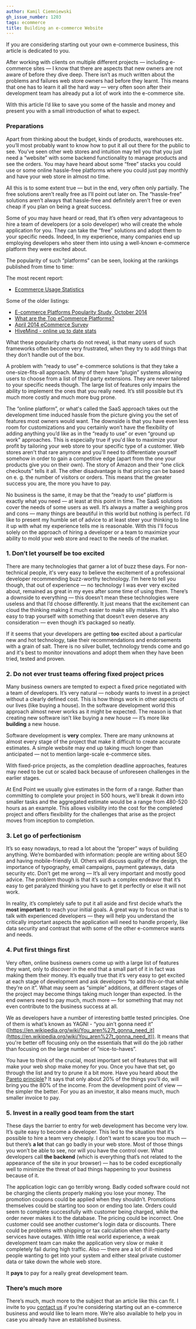 ```yaml
---
author: Kamil Ciemniewski
gh_issue_number: 1203
tags: ecommerce
title: Building an e-commerce Website
---
```


If you are considering starting out your own e-commerce business, this article is dedicated to you.

After working with clients on multiple different projects — including e-commerce sites — I know that there are aspects that new owners are not aware of before they dive deep. There isn’t as much written about the problems and failures web store owners had before they learnt. This means that one has to learn it all the hard way — very often soon after their development team has already put a lot of work into the e-commerce site.

With this article I’d like to save you some of the hassle and money and present you with a small introduction of what to expect.

### Preparations

Apart from thinking about the budget, kinds of products, warehouses etc. you’ll most probably want to know how to put it all out there for the public to see. You’ve seen other web stores and intuition may tell you that you just need a “website” with some backend functionality to manage products and see the orders. You may have heard about some “free” stacks you could use or some online hassle-free platforms where you could just pay monthly and have your web store in almost no time.

All this is to some extent true — but in the end, very often only partially. The free solutions aren’t really free as I’ll point out later on. The “hassle-free” solutions aren’t always that hassle-free and definitely aren’t free or even cheap if you plan on being a great success.

Some of you may have heard or read, that it’s often very advantageous to hire a team of developers (or a solo developer) who will create the whole application for you. They can take the “free” solutions and adopt them to your specific needs. Indeed, In my experience, many companies end up employing developers who steer them into using a well-known e-commerce platform they were excited about.

The popularity of such “platforms” can be seen, looking at the rankings published from time to time:

The most recent report:

- [Ecommerce Usage Statistics](http://trends.builtwith.com/shop)

Some of the older listings:

- [E-commerce Platforms Popularity Study, October 2014](http://blog.aheadworks.com/2014/10/e-commerce-platforms-share-investigation-october-2014/)
- [What are the Top eCommerce Platforms?](http://creatuity.com/2014/04/29/top-ecommerce-platforms/)
- [April 2014 eCommerce Survey](http://tomrobertshaw.net/2014/04/april-2014-ecommerce-survey/)
- [HiveMind - online up to date stats](https://askhivemind.com)

What these popularity charts do not reveal, is that many users of such frameworks often become very frustrated, when they try to add things that they don’t handle out of the box.

A problem with “ready to use” e-commerce solutions is that they take a one-size-fits-all approach. Many of them have “plugin” systems allowing users to choose from a list of third party extensions. They are never tailored to your specific needs though. The large list of features only impairs the ability to implement the ones that you really need. It’s still possible but it’s much more costly and much more bug prone.

The “online platform”, or what's called the SaaS approach takes out the development time induced hassle from the picture giving you the set of features most owners would want. The downside is that you have even less room for customizations and you certainly won’t have the flexibility of adding anything you’d like as in the “ready to use” or even “ground up work” approaches. This is especially true if you'd like to maximize your profit by tailoring your web store to your specific type of a customer. Web stores aren't that rare anymore and you'll need to differentiate yourself somehow in order to gain a competitive edge (apart from the one your products give you on their own). The story of Amazon and their “one click checkouts” tells it all. The other disadvantage is that pricing can be based on e. g. the number of visitors or orders. This means that the greater success you are, the more you have to pay.

No business is the same, it may be that the “ready to use” platform is exactly what you need — at least at this point in time. The SaaS solutions cover the needs of some users as well. It’s always a matter a weighing pros and cons — many things are beautiful in this world but nothing is perfect. I’d like to present my humble set of advice to at least steer your thinking to line it up with what my experience tells me is reasonable. With this I'll focus solely on the approach of hiring a developer or a team to maximize your ability to mold your web store and react to the needs of the market.

### 1. Don’t let yourself be too excited

There are many technologies that garner a lot of buzz these days. For non-technical people, it's very easy to believe the excitement of a professional developer recommending buzz-worthy technology. I’m here to tell you though, that out of experience — no technology I was ever very excited about, remained as great in my eyes after some time of using them. There’s a downside to everything — this doesn’t mean these technologies were useless and that I’d choose differently. It just means that the excitement can cloud the thinking making it much easier to make silly mistakes. It’s also easy to trap yourself with something that doesn’t even deserve any consideration — even though it’s packaged so neatly.

If it seems that your developers are getting **too** excited about a particular new and hot technology, take their recommendations and endorsements with a grain of salt. There is no silver bullet, technology trends come and go and it's best to monitor innovations and adopt them when they have been tried, tested and proven.

### 2. Do not ever trust teams offering fixed project prices

Many business owners are tempted to expect a fixed price negotiated with a team of developers. It’s very natural — nobody wants to invest in a project without a clearly defined cost. This is how things work in other aspects of our lives (like buying a house). In the software development world this approach almost never works as it might be expected. The reason is that creating new software isn’t like buying a new house — it’s more like **building** a new house.

Software development is **very** complex. There are many unknowns at almost every stage of the project that make it difficult to create accurate estimates. A simple website may end up taking much longer than anticipated — not to mention large-scale e-commerce sites.

With fixed-price projects, as the completion deadline approaches, features may need to be cut or scaled back because of unforeseen challenges in the earlier stages.

At End Point we usually give estimates in the form of a range. Rather than committing to complete your project in 500 hours, we'll break it down into smaller tasks and the aggregated estimate would be a range from 480-520 hours as an example. This allows visibility into the cost for the completed project and offers flexibility for the challenges that arise as the project moves from inception to completion.

### 3. Let go of perfectionism

It’s so easy nowadays, to read a lot about the “proper” ways of building anything. We’re bombarded with information: people are writing about SEO and having mobile-friendly UI. Others will discuss quality of the design, the importance of typography, email campaigns, payment gateways, data security etc. Don’t get me wrong — It’s all very important and mostly good advice. The problem though is that it’s such a complex endeavor that it’s easy to get paralyzed thinking you have to get it perfectly or else it will not work.

In reality, it’s completely safe to put it all aside and first decide what’s the **most important** to reach your initial goals. A great way to focus on that is to talk with experienced developers — they will help you understand the critically important aspects the application will need to handle properly, like data security and contrast that with some of the other e-commerce wants and needs.

### 4. Put first things first

Very often, online business owners come up with a large list of features they want, only to discover in the end that a small part of it in fact was making them their money. It’s equally true that it’s very easy to get excited at each stage of development and ask developers “to add this-or-that while they’re on it”. What may seem as “simple” additions, at different stages of the project may become things taking much longer than expected. In the end owners need to pay much, much more — for something that may not even contribute to the business success at all.

We as developers have a number of interesting battle tested principles. One of them is what’s known as YAGNI - “you ain’t gonna need it” ([https://en.wikipedia.org/wiki/You_aren%27t_gonna_need_it](https://en.wikipedia.org/wiki/You_aren%27t_gonna_need_it)). It means that you're better off focusing only on the essentials that will do the job rather than focusing on the large number of “nice-to-haves”.

You have to think of the crucial, most important set of features that will make your web shop make money for you. Once you have that set, go through the list and try to prune it a bit more. Have you heard about the [Pareto principle](https://en.wikipedia.org/wiki/Pareto_principle)? It says that only about 20% of the things you’ll do, will bring you the 80% of the income. From the development point of view — the simpler the better. For you as an investor, it also means much, much smaller invoice to pay.

### 5. Invest in a really good team from the start

These days the barrier to entry for web development has become very low. It’s quite easy to become a developer. This led to the situation that it’s possible to hire a team very cheaply. I don’t want to scare you too much — but there’s **a lot** that can go badly in your web store. Most of those things you won’t be able to see, nor will you have the control over. What developers call **the backend** (which is everything that’s not related to the appearance of the site in your browser) — has to be coded exceptionally well to minimize the threat of bad things happening to your business because of it.

The application logic can go terribly wrong. Badly coded software could not be charging the clients properly making you lose your money. The promotion coupons could be applied when they shouldn’t. Promotions themselves could be starting too soon or ending too late. Orders could seem to complete successfully with customer being charged, while the order never makes it to the database. The pricing could be incorrect. One customer could see another customer's login data or discounts. There could be problems with shipping or tax calculation when third-party services have
outages. With little real world experience, a weak development team can make the application very slow or make it completely fail during high traffic. Also — there are a lot of ill-minded people wanting to get into your system and either steal private customer data or take down the whole web store.

It **pays** to pay for a really great development team.

### There’s much more

There’s much, much more to the subject that an article like this can fit. I invite to you [contact us](/contact) if you’re considering starting out an e-commerce business and would like to learn more. We’re also available to help you in case you already have an established business.
